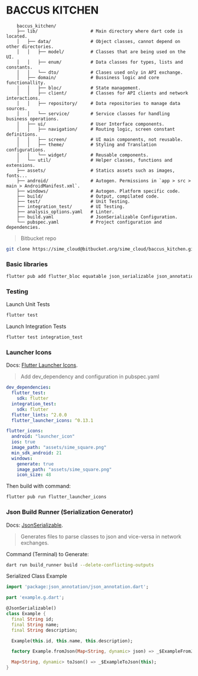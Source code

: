 # BACCUS KITCHEN

```
    baccus_kitchen/ 
    ├── lib/                    # Main directory where dart code is located. 
    │   ├── data/               # Object classes, cannot depend on other directories.
    │   │   ├── model/          # Classes that are being used on the UI.
    │   │   ├── enum/           # Data classes for types, lists and constants.
    │   │   └── dto/            # Clases used only in API exchange.
    │   ├── domain/             # Bussiness logic and core functionallity.
    │   │   ├── bloc/           # State management.
    │   │   ├── client/			# Classes for API clients and network interactions.
    │   │   ├── repository/		# Data repositories to manage data sources.
    │   │   └── service/        # Service classes for handling business operations.
    │   ├── ui/					# User Interface components.
    │   │   ├── navigation/     # Routing logic, screen constant definitions.
    │   │   ├── screen/			# UI main components, not reusable.
    │   │   ├── theme/			# Styling and Translation configurations.
    │   │   └── widget/			# Reusable components.
    │   └── util/				# Helper classes, functions and extensions.
    ├── assets/					# Statics assets such as images, fonts...
    ├── android/				# Autogen. Permissions in `app > src > main > AndroidManifest.xml`.
    ├── windows/ 				# Autogen. Platform specific code.
    ├── build/ 				    # Output, compilated code.
    ├── test/ 				    # Unit Testing.
    ├── integration_test/ 	    # UI Testing.
    ├── analysis_options.yaml   # Linter.
    ├── build.yaml 				# JsonSerializable Configuration.
    └── pubspec.yaml 			# Project configuration and dependencies.
```

> Bitbucket repo
```bash
git clone https://sime_cloud@bitbucket.org/sime_cloud/baccus_kitchen.git
```

### Basic libraries   
```bash  
flutter pub add flutter_bloc equatable json_serializable json_annotation build_runner
```  

### Testing
Launch Unit Tests
```bash  
flutter test
```  
Launch Integration Tests
```bash  
flutter test integration_test
```  

### Launcher Icons

Docs: [Flutter Launcher Icons](https://pub.dev/packages/flutter_launcher_icons).

> Add dev_dependency and configuration in pubspec.yaml

```yaml
dev_dependencies:
  flutter_test:
    sdk: flutter
  integration_test:
    sdk: flutter
  flutter_lints: ^2.0.0
  flutter_launcher_icons: ^0.13.1

flutter_icons:
  android: "launcher_icon"
  ios: true
  image_path: "assets/sime_square.png"
  min_sdk_android: 21
  windows:
    generate: true
    image_path: "assets/sime_square.png"
    icon_size: 48
```
Then build with command:
```bash
flutter pub run flutter_launcher_icons
```

### Json Build Runner (Serialization Generator)

Docs: [JsonSerializable](https://pub.dev/packages/json_serializable).

> Generates files to parse classes to json and vice-versa in network exchanges.

Command (Terminal) to Generate:
```bash
dart run build_runner build --delete-conflicting-outputs
```
Serialized Class Example

```dart
import 'package:json_annotation/json_annotation.dart';

part 'example.g.dart';

@JsonSerializable()
class Example {
  final String id;
  final String name;
  final String description;

  Example(this.id, this.name, this.description);

  factory Example.fromJson(Map<String, dynamic> json) => _$ExampleFromJson(json);

  Map<String, dynamic> toJson() => _$ExampleToJson(this);
}
```
